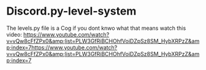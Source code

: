 # Discord.py-level-system
The levels.py file is a Cog if you dont knwo what that means watch this video: https://www.youtube.com/watch?v=vQw8cFfZPx0&amp;list=PLW3GfRiBCHOhfVoiDZpSz8SM_HybXRPzZ&amp;index=7https://www.youtube.com/watch?v=vQw8cFfZPx0&amp;list=PLW3GfRiBCHOhfVoiDZpSz8SM_HybXRPzZ&amp;index=7
